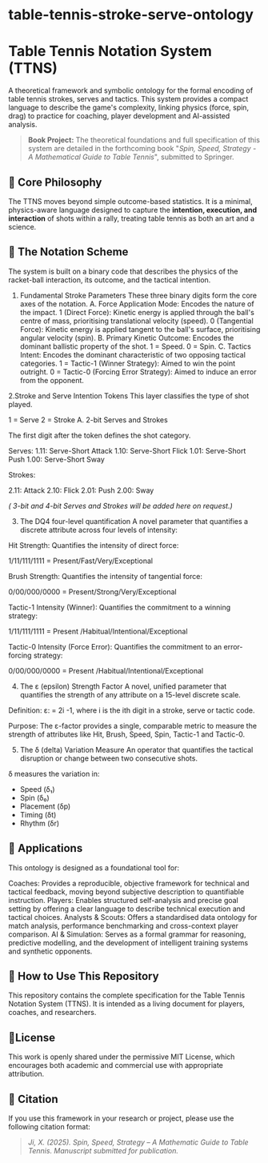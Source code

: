 # table-tennis-stroke-serve-ontology
# Table Tennis Notation System (TTNS)
A theoretical framework and symbolic ontology for the formal encoding of table tennis strokes, serves and tactics. This system provides a compact language to describe the game's complexity, linking physics (force, spin, drag) to practice for coaching, player development and AI-assisted analysis.

> **Book Project:** The theoretical foundations and full specification of this system are detailed in the forthcoming book "*Spin, Speed, Strategy - A Mathematical Guide to Table Tennis*", submitted to Springer.

## 🎯 Core Philosophy

The TTNS moves beyond simple outcome-based statistics. It is a minimal, physics-aware language designed to capture the **intention, execution, and interaction** of shots within a rally, treating table tennis as both an art and a science.

## 📘 The Notation Scheme
The system is built on a binary code that describes the physics of the racket-ball interaction, its outcome, and the tactical intention.

1. Fundamental Stroke Parameters
These three binary digits form the core axes of the notation.
A. Force Application Mode: Encodes the nature of the impact.
1 (Direct Force): Kinetic energy is applied through the ball's centre of mass, prioritising translational velocity (speed).
0 (Tangential Force): Kinetic energy is applied tangent to the ball's surface, prioritising angular velocity (spin).
B. Primary Kinetic Outcome: Encodes the dominant ballistic property of the shot.
1 = Speed.
0 = Spin.
C. Tactics Intent: Encodes the dominant characteristic of two opposing tactical categories.
1 = Tactic-1 (Winner Strategy): Aimed to win the point outright.
0 = Tactic-0 (Forcing Error Strategy): Aimed to induce an error from the opponent.

2.Stroke and Serve Intention Tokens
This layer classifies the type of shot played.

1 = Serve
2 = Stroke
A. 2-bit Serves and Strokes

The first digit after the token defines the shot category.

Serves:
1.11: Serve-Short Attack
1.10: Serve-Short Flick
1.01: Serve-Short Push
1.00: Serve-Short Sway

Strokes:

2.11: Attack
2.10: Flick
2.01: Push
2.00: Sway

*( 3-bit and 4-bit Serves and Strokes will be added here on request.)*

3. The DQ4 four-level quantification
A novel parameter that quantifies a discrete attribute across four levels of intensity:

Hit Strength: Quantifies the intensity of direct force:

1/11/111/1111 = Present/Fast/Very/Exceptional

Brush Strength: Quantifies the intensity of tangential force:

0/00/000/0000 = Present/Strong/Very/Exceptional

Tactic-1 Intensity (Winner): Quantifies the commitment to a winning strategy:

1/11/111/1111 = Present /Habitual/Intentional/Exceptional

Tactic-0 Intensity (Force Error): Quantifies the commitment to an error-forcing strategy:

0/00/000/0000 = Present /Habitual/Intentional/Exceptional

4. The ε (epsilon) Strength Factor
A novel, unified parameter that quantifies the strength of any attribute on a 15-level discrete scale.

Definition: ε: = 2i -1, where i is the ith digit in a stroke, serve or tactic code.

Purpose: The ε-factor provides a single, comparable metric to measure the strength of attributes like Hit, Brush, Speed, Spin, Tactic-1 and Tactic-0.

5. The δ (delta) Variation Measure
An operator that quantifies the tactical disruption or change between two consecutive shots.

δ measures the variation in:

*   Speed (δ₁)
*   Spin (δ₀)
*   Placement (δp)
*   Timing (δt)
*   Rhythm (δr)

## 🚀 Applications

This ontology is designed as a foundational tool for:

Coaches: Provides a reproducible, objective framework for technical and tactical feedback, moving beyond subjective description to quantifiable instruction.
Players: Enables structured self-analysis and precise goal setting by offering a clear language to describe technical execution and tactical choices.
Analysts & Scouts: Offers a standardised data ontology for match analysis, performance benchmarking and cross-context player comparison.
AI & Simulation: Serves as a formal grammar for reasoning, predictive modelling, and the development of intelligent training systems and synthetic opponents.

## 📖 How to Use This Repository

This repository contains the complete specification for the Table Tennis Notation System (TTNS). It is intended as a living document for players, coaches, and researchers.

## 🔗License

This work is openly shared under the permissive MIT License, which encourages both academic and commercial use with appropriate attribution.

## 📜 Citation

If you use this framework in your research or project, please use the following citation format:
> *Ji, X. (2025). Spin, Speed, Strategy – A Mathematic Guide to Table Tennis. Manuscript submitted for publication.*
